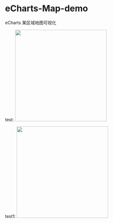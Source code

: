 # eCharts-Map-demo
eCharts 某区域地图可视化

test:
<img src="https://github.com/kathy775/eCharts-Map-demo/blob/master/others/map1GIF.gif" width="300px" slt="test" />

test1:
<img src="https://github.com/kathy775/eCharts-Map-demo/blob/master/others/map2GIF.gif" width="300px" slt="test" />
